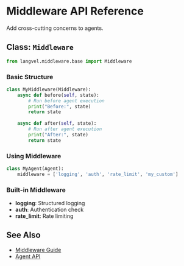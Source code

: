 # Middleware API Reference

Add cross-cutting concerns to agents.

## Class: `Middleware`

```python
from langvel.middleware.base import Middleware
```

### Basic Structure

```python
class MyMiddleware(Middleware):
    async def before(self, state):
        # Run before agent execution
        print("Before:", state)
        return state
    
    async def after(self, state):
        # Run after agent execution
        print("After:", state)
        return state
```

### Using Middleware

```python
class MyAgent(Agent):
    middleware = ['logging', 'auth', 'rate_limit', 'my_custom']
```

### Built-in Middleware

- **logging**: Structured logging
- **auth**: Authentication check
- **rate_limit**: Rate limiting

## See Also

- [Middleware Guide](/the-basics/middleware)
- [Agent API](/api-reference/agent)
